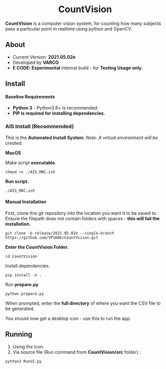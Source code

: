 <span align="center">

# CountVision

</span>

**CountVision** is a computer vision system, for counting how many subjects pass a particular point in realtime using python and OpenCV. 

## About

- Current Version: **2021.05.02e**
- Developed by **VARCO**
- **E CODE: Experimental** internal build - for **Testing Usage only.**

## Install

#### Baseline Requirements

- **Python 3** - Python3.8+ is recommended.
- **PIP is required for installing dependencies.**

### AIS Install (Recommended)

This is the **Automated Install System**. 
*Note: A virtual environment will be created.*

**MacOS**

Make script **executable**.
```shell
chmod +x ./AIS_MAC.zsh
```

**Run script.**
```shell
./AIS_MAC.zsh
```

#### Manual Installation

First, clone this git repository into the location you want it to be saved to. Ensure the filepath does not contain folders with spaces - **this will fail the installation.**
```shell
git clone -b release/2021.05.02e --single-branch https://github.com/VP1606/CountVision.git
```

**Enter the CountVision Folder.**
```shell
cd CountVision
```
Install dependencies.
```shell
pip install -e .
```

Run **prepare.py**
```shell
python prepare.py
```

When prompted, enter the **full directory** of where you want the CSV file to be generated.

You should now get a desktop icon - use this to run the app.

## Running

1. Using the icon.
2. Via source file (Run command from **CountVision/src** folder) :
```shell
python3 RunUI.py
```

